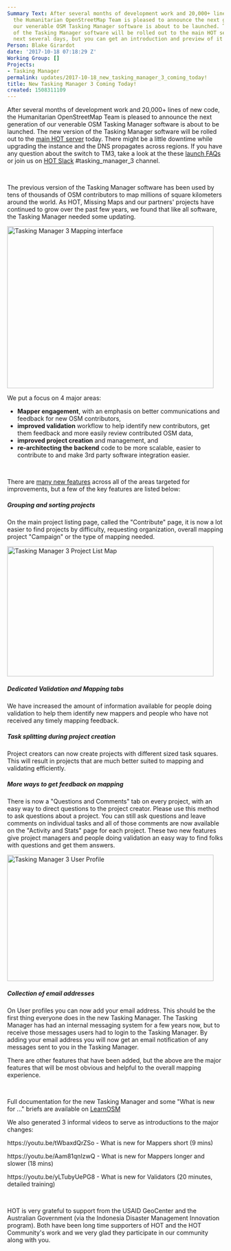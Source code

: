 ```yaml
---
Summary Text: After several months of development work and 20,000+ lines of new code,
  the Humanitarian OpenStreetMap Team is pleased to announce the next generation of
  our venerable OSM Tasking Manager software is about to be launched. The new version
  of the Tasking Manager software will be rolled out to the main HOT servers in the
  next several days, but you can get an introduction and preview of it now.
Person: Blake Girardot
date: '2017-10-18 07:18:29 Z'
Working Group: []
Projects:
- Tasking Manager
permalink: updates/2017-10-18_new_tasking_manager_3_coming_today!
title: New Tasking Manager 3 Coming Today!
created: 1508311109
---
```

<p>After several months of development work and 20,000+ lines of new code, the Humanitarian OpenStreetMap Team is pleased to announce the next generation of our venerable OSM Tasking Manager software is about to be launched. The new version of the Tasking Manager software will be rolled out to the <a href="http://tasks.hotosm.org/" target="_blank">main HOT server</a> today. There might be a little downtime while upgrading the instance and the DNS propagates across regions. If you have any question about the switch to TM3, take a look at the these <a href="http://tm3.hotosm.org/faq" target="_blank">launch FAQs</a> or join us on <a href="https://slack.hotosm.org/" target="_blank">HOT Slack</a> #tasking_manager_3 channel.</p><p>&nbsp;</p><p>The previous version of the Tasking Manager software has been used by tens of thousands of OSM contributors to map millions of square kilometers around the world. As HOT, Missing Maps and our partners' projects have continued to grow over the past few years, we found that like all software, the Tasking Manager needed some updating.</p><p><img class="image-large" title="Tasking Manager 3 Mapping interface" src="/sites/default/files/styles/large/public/2017-09-05_20h51_07.png?itok=QLPewJ34" alt="Tasking Manager 3 Mapping interface" width="480" height="377"></p><p>We put a focus on 4 major areas:</p><ul><li><strong>Mapper engagement</strong>, with an emphasis on better communications and feedback for new OSM contributors,</li><li><strong>improved validation</strong> workflow to help identify new contributors, get them feedback and more easily review contributed OSM data,</li><li><strong>improved project creation</strong> and management, and</li><li><strong>re-architecting the backend</strong> code to be more scalable, easier to contribute to and make 3rd party software integration easier.</li></ul><p>&nbsp;</p><p>There are <a href="http://tm3.hotosm.org/what-is-new" target="_blank">many new features</a> across all of the areas targeted for improvements, but a few of the key features are listed below:</p><h5>Grouping and sorting projects</h5><p>On the main project listing page, called the "Contribute" page, it is now a lot easier to find projects by difficulty, requesting organization, overall mapping project "Campaign" or the type of mapping needed.&nbsp;</p><p><img class="image-large" title="Tasking Manager 3 Project List Map" src="/sites/default/files/styles/large/public/2017-09-05_20h56_50.png?itok=cYbddLDU" alt="Tasking Manager 3 Project List Map" width="480" height="303"></p><h5>Dedicated Validation and Mapping tabs</h5><p>We have increased the amount of information available for people doing validation to help them identify new mappers and people who have not received any timely mapping feedback.</p><h5>Task splitting during project creation</h5><p>Project creators can now create projects with different sized task squares. This will result in projects that are much better suited to mapping and validating efficiently.</p><h5>More ways to get feedback on mapping</h5><p>There is now a "Questions and Comments" tab on every project, with an easy way to direct questions to the project creator. Please use this method to ask questions about a project. You can still ask questions and leave comments on individual tasks and all of those comments are now available on the "Activity and Stats" page for each project. These two new features give project managers and people doing validation an easy way to find folks with questions and get them answers.</p><p><img class="image-large" title="Tasking Manager 3 User Profile" src="/sites/default/files/styles/large/public/2017-09-05_20h55_49.png?itok=w-YMocoO" alt="Tasking Manager 3 User Profile" width="480" height="294"></p><h5>Collection of email addresses</h5><p>On User profiles you can now add your email address. This should be the first thing everyone does in the new Tasking Manager. The Tasking Manager has had an internal messaging system for a few years now, but to receive those messages users had to login to the Tasking Manager. By adding your email address you will now get an email notification of any messages sent to you in the Tasking Manager.</p><p>There are other features that have been added, but the above are the major features that will be most obvious and helpful to the overall mapping experience.</p><p>&nbsp;</p><p><span id="docs-internal-guid-f80aa1be-5388-6514-64f1-b071b24e0f78">Full documentation for the new Tasking Manager and some "What is new for ..." briefs are available on <a href="http://learnosm.org/en/coordination/tasking-manager3/">LearnOSM</a></span></p><p>We also generated 3 informal videos to serve as introductions to the major changes:</p><p>https://youtu.be/tWbaxdQrZSo - What is new for Mappers short (9 mins)</p><p>https://youtu.be/Aam81qnIzwQ - What is new for Mappers longer and slower (18 mins)</p><p>https://youtu.be/yLTubyUePG8 - What is new for Validators (20 minutes, detailed training)</p><p>&nbsp;</p><p>HOT is very grateful to support from the USAID GeoCenter and the Australian Government (via the Indonesia Disaster Management Innovation program). Both have been long time supporters of HOT and the HOT Community's work and we very glad they participate in our community along with you.</p><p>&nbsp;</p>

